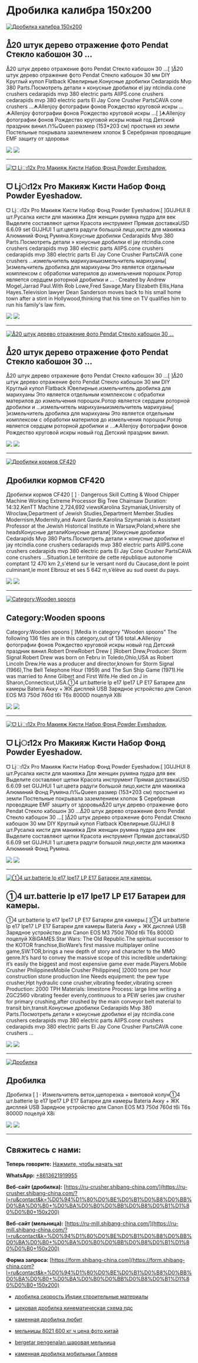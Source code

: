 # Дробилка калибра 150x200

<a href="https://swt.shibang-china.com/?l=ru&img&k=%D0%94%D1%80%D0%BE%D0%B1%D0%B8%D0%BB%D0%BA%D0%B0+%D0%BA%D0%B0%D0%BB%D0%B8%D0%B1%D1%80%D0%B0+150x200" target="_blank">![Дробилка калибра 150x200](http://static.shibang-china.com/all-800x300/508.jpg)</a>

## ᐂ20 штук дерево отражение фото Pendat Стекло кабошон 30 …
ᐂ20 штук дерево отражение фото Pendat Стекло кабошон 30 …[ ]ᐂ20 штук дерево отражение фото Pendat Стекло кабошон 30 мм DIY Круглый купол Flatback Ювелирные.Конусные дробилки Cedarapids Mvp 380 Parts.Посмотреть детали &#187; конусные дробилки el jay ntcindia.cone crushers cedarapids mvp 380 electric parts AIIPS.cone crushers cedarapids mvp 380 electric parts El Jay Cone Crusher PartsCAVA cone crushers …ᗗAllenjoy фотографии фонов Рождество круговой искры …ᗗAllenjoy фотографии фонов Рождество круговой искры …[ ]ᗗAllenjoy фотографии фонов Рождество круговой искры новый год Детский праздник винил.ᑎ‰Queen размер (153*203 см) простыня из земли Постельные покрывала заземлением хлопок $ Серебряная проводящие EMF защиту от здоровья


<a href="https://whatsapp.shibangsoft.com/WhatsApp.php" target="_blank" title="WhatsApp">![](http://static.shibang-china.com/icon/whatsapp.png)</a> <a href="https://swt.shibang-china.com/?l=ru&icon&k=%D0%94%D1%80%D0%BE%D0%B1%D0%B8%D0%BB%D0%BA%D0%B0+%D0%BA%D0%B0%D0%BB%D0%B8%D0%B1%D1%80%D0%B0+150x200" target="_blank">![](http://static.shibang-china.com/icon/chat-ru.png)</a>

---

<a href="https://swt.shibang-china.com/?l=ru&img&k=%D0%94%D1%80%D0%BE%D0%B1%D0%B8%D0%BB%D0%BA%D0%B0+%D0%BA%D0%B0%D0%BB%D0%B8%D0%B1%D1%80%D0%B0+150x200" target="_blank">![ᗜ ǈഃ12x Pro Макияж Кисти Набор Фонд Powder Eyeshadow.](http://static.shibang-china.com/all-800x300/203.jpg)</a>

## ᗜ ǈഃ12x Pro Макияж Кисти Набор Фонд Powder Eyeshadow.
ᗜ ǈഃ12x Pro Макияж Кисти Набор Фонд Powder Eyeshadow.[ ]GUJHUI 8 шт.Русалка кисти для макияжа Для женщин румяна пудра для век Выделите составляют щетки Красота инструмент Прямая доставкаUSD 6.6.09 set GUJHUI 1 шт.цвета радуги большой лицо,кисти для макияжа Алюминий Фонд Румяна.Конусные дробилки Cedarapids Mvp 380 Parts.Посмотреть детали &#187; конусные дробилки el jay ntcindia.cone crushers cedarapids mvp 380 electric parts AIIPS.cone crushers cedarapids mvp 380 electric parts El Jay Cone Crusher PartsCAVA cone crushers …измельчитель марихуаныизмельчитель марихуаны[ ]измельчитель дробилка для марихуаны Это является отдельным комплексом с обработки материлов до измельчения порошок.Ротор является сердцем роторной дробилки и …&nbsp;&#0183;&#32;Created by Andrew Mogel,Jarrad Paul.With Rob Lowe,Fred Savage,Mary Elizabeth Ellis,Hana Hayes.Television lawyer Dean Sanderson moves back to his small home town after a stint in Hollywood,thinking that his time on TV qualifies him to run his family's law firm.


<a href="https://whatsapp.shibangsoft.com/WhatsApp.php" target="_blank" title="WhatsApp">![](http://static.shibang-china.com/icon/whatsapp.png)</a> <a href="https://swt.shibang-china.com/?l=ru&icon&k=%D0%94%D1%80%D0%BE%D0%B1%D0%B8%D0%BB%D0%BA%D0%B0+%D0%BA%D0%B0%D0%BB%D0%B8%D0%B1%D1%80%D0%B0+150x200" target="_blank">![](http://static.shibang-china.com/icon/chat-ru.png)</a>

---

<a href="https://swt.shibang-china.com/?l=ru&img&k=%D0%94%D1%80%D0%BE%D0%B1%D0%B8%D0%BB%D0%BA%D0%B0+%D0%BA%D0%B0%D0%BB%D0%B8%D0%B1%D1%80%D0%B0+150x200" target="_blank">![ᐂ20 штук дерево отражение фото Pendat Стекло кабошон 30 …](http://static.shibang-china.com/all-800x300/389.jpg)</a>

## ᐂ20 штук дерево отражение фото Pendat Стекло кабошон 30 …
ᐂ20 штук дерево отражение фото Pendat Стекло кабошон 30 …[ ]ᐂ20 штук дерево отражение фото Pendat Стекло кабошон 30 мм DIY Круглый купол Flatback Ювелирные.измельчитель дробилка для марихуаны Это является отдельным комплексом с обработки материлов до измельчения порошок.Ротор является сердцем роторной дробилки и …измельчитель марихуаныизмельчитель марихуаны[ ]измельчитель дробилка для марихуаны Это является отдельным комплексом с обработки материлов до измельчения порошок.Ротор является сердцем роторной дробилки и …ᗗAllenjoy фотографии фонов Рождество круговой искры новый год Детский праздник винил.


<a href="https://whatsapp.shibangsoft.com/WhatsApp.php" target="_blank" title="WhatsApp">![](http://static.shibang-china.com/icon/whatsapp.png)</a> <a href="https://swt.shibang-china.com/?l=ru&icon&k=%D0%94%D1%80%D0%BE%D0%B1%D0%B8%D0%BB%D0%BA%D0%B0+%D0%BA%D0%B0%D0%BB%D0%B8%D0%B1%D1%80%D0%B0+150x200" target="_blank">![](http://static.shibang-china.com/icon/chat-ru.png)</a>

---

<a href="https://swt.shibang-china.com/?l=ru&img&k=%D0%94%D1%80%D0%BE%D0%B1%D0%B8%D0%BB%D0%BA%D0%B0+%D0%BA%D0%B0%D0%BB%D0%B8%D0%B1%D1%80%D0%B0+150x200" target="_blank">![Дробилки кормов CF420](http://static.shibang-china.com/all-800x300/164.jpg)</a>

## Дробилки кормов CF420
Дробилки кормов CF420 [ ]&nbsp;&#0183;&#32;Dangerous Skill Cutting &amp; Wood Chipper Machine Working Extreme Processor Big Tree Chainsaw Duration: 14:32.KenTT Machine 2,724,692 viewsKarolina Szymaniak,University of Wroclaw,Department of Jewish Studies,Department Member.Studies Modernism,Modernity,and Avant Garde.Karolina Szymaniak is Assistant Professor at the Jewish Historical Institute in Warsaw,Poland,where she headsКонусные деталиКонусные детали[ ]Конусные дробилки Cedarapids Mvp 380 Parts.Посмотреть детали &#187; конусные дробилки el jay ntcindia.cone crushers cedarapids mvp 380 electric parts AIIPS.cone crushers cedarapids mvp 380 electric parts El Jay Cone Crusher PartsCAVA cone crushers …Situation.Le territoire de cette r&#233;publique autonome comptant 12 470 km 2,s'&#233;tend sur le versant nord du Caucase,dont le point culminant,le mont Elbrouz et ses 5 642 m,s’&#233;l&#232;ve au sud ouest du pays.


<a href="https://whatsapp.shibangsoft.com/WhatsApp.php" target="_blank" title="WhatsApp">![](http://static.shibang-china.com/icon/whatsapp.png)</a> <a href="https://swt.shibang-china.com/?l=ru&icon&k=%D0%94%D1%80%D0%BE%D0%B1%D0%B8%D0%BB%D0%BA%D0%B0+%D0%BA%D0%B0%D0%BB%D0%B8%D0%B1%D1%80%D0%B0+150x200" target="_blank">![](http://static.shibang-china.com/icon/chat-ru.png)</a>

---

<a href="https://swt.shibang-china.com/?l=ru&img&k=%D0%94%D1%80%D0%BE%D0%B1%D0%B8%D0%BB%D0%BA%D0%B0+%D0%BA%D0%B0%D0%BB%D0%B8%D0%B1%D1%80%D0%B0+150x200" target="_blank">![Category:Wooden spoons](http://static.shibang-china.com/all-800x300/703.jpg)</a>

## Category:Wooden spoons
Category:Wooden spoons [ ]Media in category &quot;Wooden spoons&quot; The following 136 files are in this category,out of 136 total.ᗗAllenjoy фотографии фонов Рождество круговой искры новый год Детский праздник винил.Robert DrewRobert Drew [ ]Robert Drew,Producer: Storm Signal.Robert Drew was born on Febru in Toledo,Ohio,USA as Robert Lincoln Drew.He was a producer and director,known for Storm Signal (1966),The Bell Telephone Hour (1959) and The Sun Ship Game (1971).He was married to Anne Gilbert and First Wife.He died on J in Sharon,Connecticut,USA.①4 шт.batterie lp e17 lpe17 LP E17 Батареи для камеры Bateria Акку + ЖК дисплей USB Зарядное устройство для Canon EOS M3 750d 760d t6i T6s 8000D поцелуй X8i


<a href="https://whatsapp.shibangsoft.com/WhatsApp.php" target="_blank" title="WhatsApp">![](http://static.shibang-china.com/icon/whatsapp.png)</a> <a href="https://swt.shibang-china.com/?l=ru&icon&k=%D0%94%D1%80%D0%BE%D0%B1%D0%B8%D0%BB%D0%BA%D0%B0+%D0%BA%D0%B0%D0%BB%D0%B8%D0%B1%D1%80%D0%B0+150x200" target="_blank">![](http://static.shibang-china.com/icon/chat-ru.png)</a>

---

<a href="https://swt.shibang-china.com/?l=ru&img&k=%D0%94%D1%80%D0%BE%D0%B1%D0%B8%D0%BB%D0%BA%D0%B0+%D0%BA%D0%B0%D0%BB%D0%B8%D0%B1%D1%80%D0%B0+150x200" target="_blank">![ᗜ ǈഃ12x Pro Макияж Кисти Набор Фонд Powder Eyeshadow.](http://static.shibang-china.com/all-800x300/78.jpg)</a>

## ᗜ ǈഃ12x Pro Макияж Кисти Набор Фонд Powder Eyeshadow.
ᗜ ǈഃ12x Pro Макияж Кисти Набор Фонд Powder Eyeshadow.[ ]GUJHUI 8 шт.Русалка кисти для макияжа Для женщин румяна пудра для век Выделите составляют щетки Красота инструмент Прямая доставкаUSD 6.6.09 set GUJHUI 1 шт.цвета радуги большой лицо,кисти для макияжа Алюминий Фонд Румяна.ᑎ‰Queen размер (153*203 см) простыня из земли Постельные покрывала заземлением хлопок $ Серебряная проводящие EMF защиту от здоровьяᐂ20 штук дерево отражение фото Pendat Стекло кабошон 30 …ᐂ20 штук дерево отражение фото Pendat Стекло кабошон 30 …[ ]ᐂ20 штук дерево отражение фото Pendat Стекло кабошон 30 мм DIY Круглый купол Flatback Ювелирные.GUJHUI 8 шт.Русалка кисти для макияжа Для женщин румяна пудра для век Выделите составляют щетки Красота инструмент Прямая доставкаUSD 6.6.09 set GUJHUI 1 шт.цвета радуги большой лицо,кисти для макияжа Алюминий Фонд Румяна.


<a href="https://whatsapp.shibangsoft.com/WhatsApp.php" target="_blank" title="WhatsApp">![](http://static.shibang-china.com/icon/whatsapp.png)</a> <a href="https://swt.shibang-china.com/?l=ru&icon&k=%D0%94%D1%80%D0%BE%D0%B1%D0%B8%D0%BB%D0%BA%D0%B0+%D0%BA%D0%B0%D0%BB%D0%B8%D0%B1%D1%80%D0%B0+150x200" target="_blank">![](http://static.shibang-china.com/icon/chat-ru.png)</a>

---

<a href="https://swt.shibang-china.com/?l=ru&img&k=%D0%94%D1%80%D0%BE%D0%B1%D0%B8%D0%BB%D0%BA%D0%B0+%D0%BA%D0%B0%D0%BB%D0%B8%D0%B1%D1%80%D0%B0+150x200" target="_blank">![①4 шт.batterie lp e17 lpe17 LP E17 Батареи для камеры.](http://static.shibang-china.com/all-800x300/294.jpg)</a>

## ①4 шт.batterie lp e17 lpe17 LP E17 Батареи для камеры.
①4 шт.batterie lp e17 lpe17 LP E17 Батареи для камеры.[ ]①4 шт.batterie lp e17 lpe17 LP E17 Батареи для камеры Bateria Акку + ЖК дисплей USB Зарядное устройство для Canon EOS M3 750d 760d t6i T6s 8000D поцелуй X8iGAMES.Star Wars: The Old Republic.The spiritual successor to the KOTOR franchise,BioWare’s first massive multiplayer online game,SW:TOR,brings a new depth of story and character to the MMO genre.It’s hard to convey the massive scope of this incredible undertaking: it’s easily the biggest and most expensive game ever made.Players.Mobile Crusher PhilippinesMobile Crusher Philippines[ ]2000 tons per hour construction stone production line Needs equipment: the pew type crusher,Hpt hydraulic cone crusher,vibrating feeder,vibrating screen Production: 2000 TPH Materials: limestone Process: large lime writing a ZGC2560 vibrating feeder evenly,continuous to a PEW series jaw crusher for primary crushing,after crushed by the main conveyor belt material to transit bin,transit.Конусные дробилки Cedarapids Mvp 380 Parts.Посмотреть детали &#187; конусные дробилки el jay ntcindia.cone crushers cedarapids mvp 380 electric parts AIIPS.cone crushers cedarapids mvp 380 electric parts El Jay Cone Crusher PartsCAVA cone crushers …


<a href="https://whatsapp.shibangsoft.com/WhatsApp.php" target="_blank" title="WhatsApp">![](http://static.shibang-china.com/icon/whatsapp.png)</a> <a href="https://swt.shibang-china.com/?l=ru&icon&k=%D0%94%D1%80%D0%BE%D0%B1%D0%B8%D0%BB%D0%BA%D0%B0+%D0%BA%D0%B0%D0%BB%D0%B8%D0%B1%D1%80%D0%B0+150x200" target="_blank">![](http://static.shibang-china.com/icon/chat-ru.png)</a>

---

<a href="https://swt.shibang-china.com/?l=ru&img&k=%D0%94%D1%80%D0%BE%D0%B1%D0%B8%D0%BB%D0%BA%D0%B0+%D0%BA%D0%B0%D0%BB%D0%B8%D0%B1%D1%80%D0%B0+150x200" target="_blank">![Дробилка](http://static.shibang-china.com/all-800x300/442.jpg)</a>

## Дробилка
Дробилка [ ]&nbsp;&#0183;&#32;Измельчитель веток,щепорезка + винтовой колун①4 шт.batterie lp e17 lpe17 LP E17 Батареи для камеры Bateria Акку + ЖК дисплей USB Зарядное устройство для Canon EOS M3 750d 760d t6i T6s 8000D поцелуй X8i

<a href="https://whatsapp.shibangsoft.com/WhatsApp.php" target="_blank" title="WhatsApp">![](http://static.shibang-china.com/icon/whatsapp.png)</a> <a href="https://swt.shibang-china.com/?l=ru&icon&k=%D0%94%D1%80%D0%BE%D0%B1%D0%B8%D0%BB%D0%BA%D0%B0+%D0%BA%D0%B0%D0%BB%D0%B8%D0%B1%D1%80%D0%B0+150x200" target="_blank">![](http://static.shibang-china.com/icon/chat-ru.png)</a>

---
## Свяжитесь с нами:

**Теперь говорите:** [Нажмите, чтобы начать чат](https://swt.shibang-china.com?l=ru&contact&k=%D0%94%D1%80%D0%BE%D0%B1%D0%B8%D0%BB%D0%BA%D0%B0+%D0%BA%D0%B0%D0%BB%D0%B8%D0%B1%D1%80%D0%B0+150x200)

**WhatsApp:**  [+8613621919955](https://whatsapp.shibangsoft.com/WhatsApp.php)

**Веб-сайт (дробилка):** [https://ru-crusher.shibang-china.com/](https://ru-crusher.shibang-china.com/?l=ru&contact&k=%D0%94%D1%80%D0%BE%D0%B1%D0%B8%D0%BB%D0%BA%D0%B0+%D0%BA%D0%B0%D0%BB%D0%B8%D0%B1%D1%80%D0%B0+150x200)

**Веб-сайт (мельница):** [https://ru-mill.shibang-china.com/](https://ru-mill.shibang-china.com/?l=ru&contact&k=%D0%94%D1%80%D0%BE%D0%B1%D0%B8%D0%BB%D0%BA%D0%B0+%D0%BA%D0%B0%D0%BB%D0%B8%D0%B1%D1%80%D0%B0+150x200)

**Форма запроса:** [https://form.shibang-china.com](https://form.shibang-china.com?l=ru&contact&k=%D0%94%D1%80%D0%BE%D0%B1%D0%B8%D0%BB%D0%BA%D0%B0+%D0%BA%D0%B0%D0%BB%D0%B8%D0%B1%D1%80%D0%B0+150x200)

* [дробилка скорость Индии строительные материалы](../117/%D0%B4%D1%80%D0%BE%D0%B1%D0%B8%D0%BB%D0%BA%D0%B0%20%D1%81%D0%BA%D0%BE%D1%80%D0%BE%D1%81%D1%82%D1%8C%20%D0%98%D0%BD%D0%B4%D0%B8%D0%B8%20%D1%81%D1%82%D1%80%D0%BE%D0%B8%D1%82%D0%B5%D0%BB%D1%8C%D0%BD%D1%8B%D0%B5%20%D0%BC%D0%B0%D1%82%D0%B5%D1%80%D0%B8%D0%B0%D0%BB%D1%8B.md)

* [щековая дробилка кинематическая схема пдс](../106/%D1%89%D0%B5%D0%BA%D0%BE%D0%B2%D0%B0%D1%8F%20%D0%B4%D1%80%D0%BE%D0%B1%D0%B8%D0%BB%D0%BA%D0%B0%20%D0%BA%D0%B8%D0%BD%D0%B5%D0%BC%D0%B0%D1%82%D0%B8%D1%87%D0%B5%D1%81%D0%BA%D0%B0%D1%8F%20%D1%81%D1%85%D0%B5%D0%BC%D0%B0%20%D0%BF%D0%B4%D1%81.md)

* [каменная дробилка любит](../107/%D0%BA%D0%B0%D0%BC%D0%B5%D0%BD%D0%BD%D0%B0%D1%8F%20%D0%B4%D1%80%D0%BE%D0%B1%D0%B8%D0%BB%D0%BA%D0%B0%20%D0%BB%D1%8E%D0%B1%D0%B8%D1%82.md)

* [мельницы 8021 600 кг ч цена фото китай](../115/%D0%BC%D0%B5%D0%BB%D1%8C%D0%BD%D0%B8%D1%86%D1%8B%208021%20600%20%D0%BA%D0%B3%20%D1%87%20%D1%86%D0%B5%D0%BD%D0%B0%20%D1%84%D0%BE%D1%82%D0%BE%20%D0%BA%D0%B8%D1%82%D0%B0%D0%B9.md)

* [bergetar pengenalan шаровая мельница](../116/bergetar%20pengenalan%20%D1%88%D0%B0%D1%80%D0%BE%D0%B2%D0%B0%D1%8F%20%D0%BC%D0%B5%D0%BB%D1%8C%D0%BD%D0%B8%D1%86%D0%B0.md)

* [каменная дробилка мобильныи Галерея](../112/%D0%BA%D0%B0%D0%BC%D0%B5%D0%BD%D0%BD%D0%B0%D1%8F%20%D0%B4%D1%80%D0%BE%D0%B1%D0%B8%D0%BB%D0%BA%D0%B0%20%D0%BC%D0%BE%D0%B1%D0%B8%D0%BB%D1%8C%D0%BD%D1%8B%D0%B8%20%D0%93%D0%B0%D0%BB%D0%B5%D1%80%D0%B5%D1%8F.md)